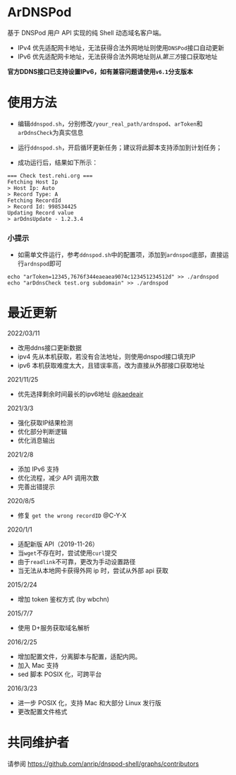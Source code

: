 # ArDNSPod

基于 DNSPod 用户 API 实现的纯 Shell 动态域名客户端。

- IPv4 优先适配网卡地址，无法获得合法外网地址则使用`DNSPod`接口自动更新
- IPv6 优先适配网卡地址，无法获得合法外网地址则从*第三方*接口获取地址

**官方DDNS接口已支持设置IPv6，如有兼容问题请使用`v6.1`分支版本**

# 使用方法

- 编辑`ddnspod.sh`，分别修改`/your_real_path/ardnspod`、`arToken`和`arDdnsCheck`为真实信息

- 运行`ddnspod.sh`，开启循环更新任务；建议将此脚本支持添加到计划任务；

- 成功运行后，结果如下所示：

```
=== Check test.rehi.org ===
Fetching Host Ip
> Host Ip: Auto
> Record Type: A
Fetching RecordId
> Record Id: 998534425
Updating Record value
> arDdnsUpdate - 1.2.3.4
```

### 小提示

- 如需单文件运行，参考`ddnspod.sh`中的配置项，添加到`ardnspod`底部，直接运行`ardnspod`即可

```
echo "arToken=12345,7676f344eaeaea9074c123451234512d" >> ./ardnspod
echo "arDdnsCheck test.org subdomain" >> ./ardnspod
```

# 最近更新

2022/03/11

- 改用ddns接口更新数据
- ipv4 先从本机获取，若没有合法地址，则使用dnspod接口填充IP
- ipv6 本机获取难度太大，且错误率高，改为直接从外部接口获取地址

2021/11/25

- 优先选择剩余时间最长的ipv6地址 [@kaedeair](https://github.com/kaedeair/dnspod-shell)

2021/3/3

- 强化获取IP结果检测
- 优化部分判断逻辑
- 优化消息输出

2021/2/8

- 添加 IPv6 支持
- 优化流程，减少 API 调用次数
- 完善出错提示

2020/8/5

- 修复 `get the wrong recordID` @C-Y-X

2020/1/1

- 适配新版 API（2019-11-26）
- 当`wget`不存在时，尝试使用`curl`提交
- 由于`readlink`不可靠，更改为手动设置路径
- 当无法从本地网卡获得外网 ip 时，尝试从外部 api 获取

2015/2/24

- 增加 token 鉴权方式 (by wbchn)

2015/7/7

- 使用 D+服务获取域名解析

2016/2/25

- 增加配置文件，分离脚本与配置，适配内网。
- 加入 Mac 支持
- sed 脚本 POSIX 化，可跨平台

2016/3/23

- 进一步 POSIX 化，支持 Mac 和大部分 Linux 发行版
- 更改配置文件格式

# 共同维护者

请参阅 <https://github.com/anrip/dnspod-shell/graphs/contributors>
